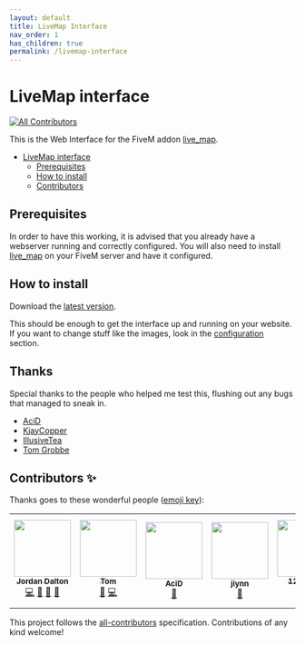 ```yaml
---
layout: default
title: LiveMap Interface
nav_order: 1
has_children: true
permalink: /livemap-interface
---
```


# LiveMap interface
<!-- ALL-CONTRIBUTORS-BADGE:START - Do not remove or modify this section -->
[![All Contributors](https://img.shields.io/badge/all_contributors-6-orange.svg?style=flat-square)](#contributors-)
<!-- ALL-CONTRIBUTORS-BADGE:END -->

This is the Web Interface for the FiveM addon [live_map](https://github.com/TGRHavoc/live_map).

- [LiveMap interface](#livemap-interface)
  - [Prerequisites](#prerequisites)
  - [How to install](#how-to-install)
  - [Contributors](#contributors)

## Prerequisites

In order to have this working, it is advised that you already have a webserver running and correctly configured.
You will also need to install [live_map](https://github.com/TGRHavoc/live_map) on your FiveM server and have it configured.

## How to install

Download the [latest version](https://github.com/TGRHavoc/live_map-interface/archive/master.zip).

This should be enough to get the interface up and running on your website. If you want to change stuff like the images, look in the [configuration](config.md) section.


## Thanks

Special thanks to the people who helped me test this, flushing out any bugs that managed to sneak in.

- [AciD](https://github.com/xlxAciDxlx)
- [KjayCopper](https://github.com/KjayCopper)
- [IllusiveTea](https://github.com/IllusiveTea)
- [Tom Grobbe](https://github.com/TomGrobbe)

## Contributors ✨

Thanks goes to these wonderful people ([emoji key](https://allcontributors.org/docs/en/emoji-key)):

<!-- ALL-CONTRIBUTORS-LIST:START - Do not remove or modify this section -->
<!-- prettier-ignore-start -->
<!-- markdownlint-disable -->
<table>
  <tr>
    <td align="center"><a href="https://tgrhavoc.co.uk/"><img src="https://avatars.githubusercontent.com/u/1770893?v=4?s=100" width="100px;" alt=""/><br /><sub><b>Jordan Dalton</b></sub></a><br /><a href="https://github.com/TGRHavoc/live_map-interface/commits?author=TGRHavoc" title="Code">💻</a> <a href="https://github.com/TGRHavoc/live_map-interface/commits?author=TGRHavoc" title="Documentation">📖</a> <a href="#design-TGRHavoc" title="Design">🎨</a> <a href="#ideas-TGRHavoc" title="Ideas, Planning, & Feedback">🤔</a></td>
    <td align="center"><a href="https://tomgrobbe.nl/"><img src="https://avatars.githubusercontent.com/u/31419184?v=4?s=100" width="100px;" alt=""/><br /><sub><b>Tom</b></sub></a><br /><a href="https://github.com/TGRHavoc/live_map-interface/issues?q=author%3ATomGrobbe" title="Bug reports">🐛</a> <a href="https://github.com/TGRHavoc/live_map-interface/commits?author=TomGrobbe" title="Code">💻</a></td>
    <td align="center"><a href="https://xlxacidxlx.com/"><img src="https://avatars.githubusercontent.com/u/7502881?v=4?s=100" width="100px;" alt=""/><br /><sub><b>AciD</b></sub></a><br /><a href="https://github.com/TGRHavoc/live_map-interface/issues?q=author%3AxlxAciDxlx" title="Bug reports">🐛</a></td>
    <td align="center"><a href="https://github.com/jiynn"><img src="https://avatars.githubusercontent.com/u/33206565?v=4?s=100" width="100px;" alt=""/><br /><sub><b>jiynn</b></sub></a><br /><a href="https://github.com/TGRHavoc/live_map-interface/issues?q=author%3Ajiynn" title="Bug reports">🐛</a></td>
    <td align="center"><a href="https://github.com/Local9"><img src="https://avatars.githubusercontent.com/u/6077794?v=4?s=100" width="100px;" alt=""/><br /><sub><b>127.0.0.1</b></sub></a><br /><a href="https://github.com/TGRHavoc/live_map-interface/issues?q=author%3ALocal9" title="Bug reports">🐛</a> <a href="https://github.com/TGRHavoc/live_map-interface/commits?author=Local9" title="Code">💻</a></td>
    <td align="center"><a href="https://github.com/davwheat"><img src="https://avatars.githubusercontent.com/u/7406822?v=4?s=100" width="100px;" alt=""/><br /><sub><b>David Wheatley</b></sub></a><br /><a href="https://github.com/TGRHavoc/live_map-interface/commits?author=davwheat" title="Code">💻</a> <a href="https://github.com/TGRHavoc/live_map-interface/issues?q=author%3Adavwheat" title="Bug reports">🐛</a></td>
  </tr>
</table>

<!-- markdownlint-restore -->
<!-- prettier-ignore-end -->

<!-- ALL-CONTRIBUTORS-LIST:END -->

This project follows the [all-contributors](https://github.com/all-contributors/all-contributors) specification. Contributions of any kind welcome!